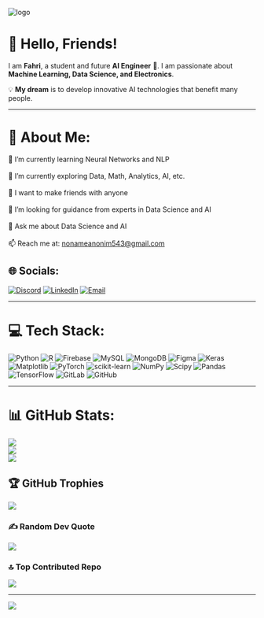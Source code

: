 <!-- Banner -->
![logo](https://www.uni-mannheim.de/media/_processed_/4/9/csm_Forum_2.2023_6_Schlaue_Staedte_923d87fc07.jpg)

# 👋 Hello, Friends!  
I am **Fahri**, a student and future **AI Engineer** 🚀. I am passionate about **Machine Learning, Data Science, and Electronics**.  

💡 **My dream** is to develop innovative AI technologies that benefit many people.  

---

# 💫 About Me:
🔭 I’m currently learning Neural Networks and NLP<br><br>🌱 I’m currently exploring Data, Math, Analytics, AI, etc.<br><br>👯 I want to make friends with anyone<br><br>🤝 I’m looking for guidance from experts in Data Science and AI<br><br>💬 Ask me about Data Science and AI<br><br>📫 Reach me at: nonameanonim543@gmail.com  

## 🌐 Socials:
[![Discord](https://img.shields.io/badge/Discord-%237289DA.svg?logo=discord&logoColor=white)](https://discord.gg/https://discord.com/invite/v3zeSGb) 
[![LinkedIn](https://img.shields.io/badge/LinkedIn-%230077B5.svg?logo=linkedin&logoColor=white)](https://linkedin.com/in/muhammad-fakhri-aa1b42324) 
[![Email](https://img.shields.io/badge/Email-D14836?logo=gmail&logoColor=white)](mailto:nonameanonim543@gmail.com)  

---

# 💻 Tech Stack:
![Python](https://img.shields.io/badge/python-3670A0?style=for-the-badge&logo=python&logoColor=ffdd54) 
![R](https://img.shields.io/badge/r-%23276DC3.svg?style=for-the-badge&logo=r&logoColor=white) 
![Firebase](https://img.shields.io/badge/firebase-%23039BE5.svg?style=for-the-badge&logo=firebase) 
![MySQL](https://img.shields.io/badge/mysql-4479A1.svg?style=for-the-badge&logo=mysql&logoColor=white) 
![MongoDB](https://img.shields.io/badge/MongoDB-%234ea94b.svg?style=for-the-badge&logo=mongodb&logoColor=white) 
![Figma](https://img.shields.io/badge/figma-%23F24E1E.svg?style=for-the-badge&logo=figma&logoColor=white) 
![Keras](https://img.shields.io/badge/Keras-%23D00000.svg?style=for-the-badge&logo=Keras&logoColor=white) 
![Matplotlib](https://img.shields.io/badge/Matplotlib-%23ffffff.svg?style=for-the-badge&logo=Matplotlib&logoColor=black) 
![PyTorch](https://img.shields.io/badge/PyTorch-%23EE4C2C.svg?style=for-the-badge&logo=PyTorch&logoColor=white) 
![scikit-learn](https://img.shields.io/badge/scikit--learn-%23F7931E.svg?style=for-the-badge&logo=scikit-learn&logoColor=white) 
![NumPy](https://img.shields.io/badge/numpy-%23013243.svg?style=for-the-badge&logo=numpy&logoColor=white) 
![Scipy](https://img.shields.io/badge/SciPy-%230C55A5.svg?style=for-the-badge&logo=scipy&logoColor=%white) 
![Pandas](https://img.shields.io/badge/pandas-%23150458.svg?style=for-the-badge&logo=pandas&logoColor=white) 
![TensorFlow](https://img.shields.io/badge/TensorFlow-%23FF6F00.svg?style=for-the-badge&logo=TensorFlow&logoColor=white) 
![GitLab](https://img.shields.io/badge/gitlab-%23181717.svg?style=for-the-badge&logo=gitlab&logoColor=white) 
![GitHub](https://img.shields.io/badge/github-%23121011.svg?style=for-the-badge&logo=github&logoColor=white)  

---

# 📊 GitHub Stats:
![](https://github-readme-stats.vercel.app/api?username=FakhriOpenSource&theme=dark&hide_border=false&include_all_commits=false&count_private=false)<br/>
![](https://github-readme-streak-stats.herokuapp.com/?user=FakhriOpenSource&theme=dark&hide_border=false)<br/>
![](https://github-readme-stats.vercel.app/api/top-langs/?username=FakhriOpenSource&theme=dark&hide_border=false&include_all_commits=false&count_private=false&layout=compact)

## 🏆 GitHub Trophies
![](https://github-profile-trophy.vercel.app/?username=FakhriOpenSource&theme=radical&no-frame=false&no-bg=true&margin-w=4)

### ✍️ Random Dev Quote
![](https://quotes-github-readme.vercel.app/api?type=horizontal&theme=radical)

### 🔝 Top Contributed Repo
![](https://github-contributor-stats.vercel.app/api?username=FakhriOpenSource&limit=5&theme=github_dark&combine_all_yearly_contributions=true)

---

[![](https://visitcount.itsvg.in/api?id=FakhriOpenSource&icon=0&color=11)](https://visitcount.itsvg.in)



<!-- Proudly created with GPRM ( https://gprm.itsvg.in ) -->
